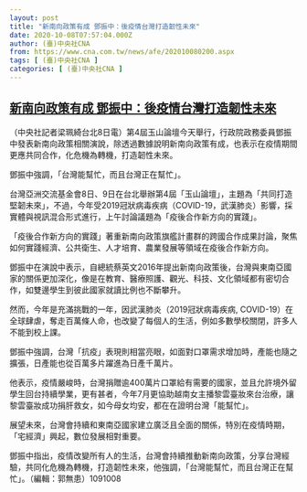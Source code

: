 ```yaml
---
layout: post
title: "新南向政策有成 鄧振中：後疫情台灣打造韌性未來"
date: 2020-10-08T07:57:04.000Z
author: (臺)中央社CNA
from: https://www.cna.com.tw/news/afe/202010080200.aspx
tags: [ (臺)中央社CNA ]
categories: [ (臺)中央社CNA ]
---
```

<!--1602143824000-->
[新南向政策有成 鄧振中：後疫情台灣打造韌性未來](https://www.cna.com.tw/news/afe/202010080200.aspx)
------

<div>
<div></div><div class="paragraph"><p>（中央社記者梁珮綺台北8日電）第4屆玉山論壇今天舉行，行政院政務委員鄧振中發表新南向政策相關演說，除透過數據說明新南向政策有成，也表示在疫情期間更應共同合作，化危機為轉機，打造韌性未來。</p><p>鄧振中強調，「台灣能幫忙，而且台灣正在幫忙」。</p><p>台灣亞洲交流基金會8日、9日在台北舉辦第4屆「玉山論壇」，主題為「共同打造堅韌未來」，不過，今年受2019冠狀病毒疾病（COVID-19，武漢肺炎）影響，採實體與視訊混合形式進行，上午討論議題為「疫後合作新方向的實踐」。</p><p>「疫後合作新方向的實踐」著重新南向政策旗艦計畫群的跨國合作成果討論，聚焦如何實踐經濟、公共衛生、人才培育、農業發展等領域在疫後合作新方向。</p><p>鄧振中在演說中表示，自總統蔡英文2016年提出新南向政策後，台灣與東南亞國家的關係更加深化，像是在教育、醫療照護、觀光、科技、文化領域都有密切合作，如雙邊學生到彼此國家就讀比例也不斷攀升。</p><p>然而，今年是充滿挑戰的一年，因武漢肺炎（2019冠狀病毒疾病, COVID-19）在全球肆虐，奪走百萬條人命，也改變了每個人的生活，例如多數學校關閉，許多人不能到校上課。</p><p>鄧振中強調，台灣「抗疫」表現則相當亮眼，如面對口罩需求增加時，產能也隨之擴張，日產能也從百萬多片躍進為日產千萬片。</p><p>他表示，疫情嚴峻時，台灣捐贈逾400萬片口罩給有需要的國家，並且允許境外留學生回台持續學業，更有甚者，今年7月更協助越南女主播黎雲臺妝來台治療，讓黎雲臺妝成功捐肝救女，如今母女均安，都在在證明台灣「能幫忙」。</p><p>展望未來，台灣會持續和東南亞國家建立廣泛且全面的關係，特別在疫情時期，「宅經濟」興起，數位發展相對重要。</p><p>鄧振中指出，疫情改變所有人的生活，台灣會持續推動新南向政策，分享台灣經驗，共同化危機為轉機，打造韌性未來，他強調，「台灣能幫忙，而且台灣正在幫忙」。（編輯：郭無患）1091008</p></div>
</div>
